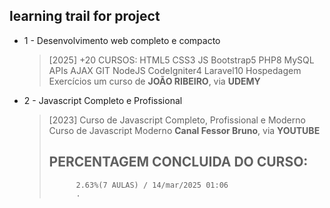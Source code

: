 ## learning trail for project

- 1 - Desenvolvimento web completo e compacto
  > [2025] +20 CURSOS: HTML5 CSS3 JS Bootstrap5 PHP8 MySQL APIs AJAX GIT NodeJS CodeIgniter4 Laravel10 Hospedagem Exercícios
  > um curso de **JOÃO RIBEIRO**, via **UDEMY**

- 2 - Javascript Completo e Profissional
  > [2023] Curso de Javascript Completo, Profissional e Moderno
  > Curso de Javascript Moderno **Canal Fessor Bruno**, via **YOUTUBE**
  > ## PERCENTAGEM CONCLUIDA DO CURSO:
  >           2.63%(7 AULAS) / 14/mar/2025 01:06
  >           .
